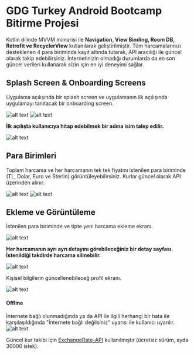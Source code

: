 # GDG Turkey Android Bootcamp Bitirme Projesi
Kotlin dilinde MVVM mimarisi ile **Navigation, View Binding, Room DB, Retrofit ve RecyclerView** kullanılarak geliştirilmiştir. Tüm harcamalarınızı desteklenen 4 para biriminde kayıt altında tutarak, API aracılığı ile güncel olarak takip edebilirsiniz. İnternetinizin olmadığı durumlarda da en son güncel verileri kullanarak sizin için en iyi deneyimi sağlar.

## Splash Screen & Onboarding Screens
Uygulama açılışında bir splash screen ve uygulamanın ilk açılışında uygulamayı tanıtacak bir onboarding screen.

![alt text](images/splash_screen.jpg)
![alt text](images/onboarding_1.jpg)

**İlk açılışta kullanıcıya hitap edebilmek bir adına isim talep edilir.**

![alt text](images/onboarding_3.jpg)

## Para Birimleri
Toplam harcama ve her harcamanın tek tek fiyatını istenilen para biriminde (TL, Dolar, Euro ve Sterlin) görüntüleyebilirsiniz. Kurlar güncel olarak API üzerinden alınır.

![alt text](images/home_tl.jpg)
![alt text](images/home_euro.jpg)

## Ekleme ve Görüntüleme
İstenilen para biriminde ve tipte yeni harcama ekleme ekranı.

![alt text](images/create_screen.jpg)

**Her harcamanın ayrı ayrı detayını görebileceğiniz bir detay sayfası. İstenildiği takdirde harcama silinebilir.**

![alt text](images/detail_screen.jpg)

Kişisel bilgilerin güncellenebileceğ profil ekranı.

![alt text](images/profile_screen.jpg)

#### Offline
İnternete bağlı olunmadığında ya da API ile ilgili herhangi bir hata ile karşılaşıldığında "İnternete bağlı değilsiniz" uyarısı ile kullanıcı uyarılır.
![alt text](images/no_connection.jpg)

Güncel kur takibi için [ExchangeRate-API](https://www.exchangerate-api.com/) kullanılmıştır (ücretsiz sürüm, ayda 30000 istek).
